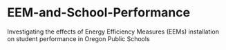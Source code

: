 # EEM-and-School-Performance
Investigating the effects of Energy Efficiency Measures (EEMs) installation on student performance in Oregon Public Schools 
